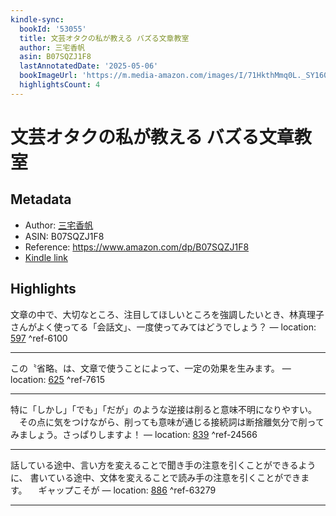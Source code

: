 ```yaml
---
kindle-sync:
  bookId: '53055'
  title: 文芸オタクの私が教える バズる文章教室
  author: 三宅香帆
  asin: B07SQZJ1F8
  lastAnnotatedDate: '2025-05-06'
  bookImageUrl: 'https://m.media-amazon.com/images/I/71HkthMmq0L._SY160.jpg'
  highlightsCount: 4
---
```

# 文芸オタクの私が教える バズる文章教室
## Metadata
* Author: [三宅香帆](https://www.amazon.comundefined)
* ASIN: B07SQZJ1F8
* Reference: https://www.amazon.com/dp/B07SQZJ1F8
* [Kindle link](kindle://book?action=open&asin=B07SQZJ1F8)

## Highlights
文章の中で、大切なところ、注目してほしいところを強調したいとき、林真理子さんがよく使ってる「会話文」、一度使ってみてはどうでしょう？ — location: [597](kindle://book?action=open&asin=B07SQZJ1F8&location=597) ^ref-6100

---
この〝省略〟は、文章で使うことによって、一定の効果を生みます。 — location: [625](kindle://book?action=open&asin=B07SQZJ1F8&location=625) ^ref-7615

---
特に「しかし」「でも」「だが」のような逆接は削ると意味不明になりやすい。 　その点に気をつけながら、削っても意味が通じる接続詞は断捨離気分で削ってみましょう。さっぱりしますよ！ — location: [839](kindle://book?action=open&asin=B07SQZJ1F8&location=839) ^ref-24566

---
話している途中、言い方を変えることで聞き手の注意を引くことができるように、 書いている途中、文体を変えることで読み手の注意を引くことができます。 　ギャップこそが — location: [886](kindle://book?action=open&asin=B07SQZJ1F8&location=886) ^ref-63279

---
